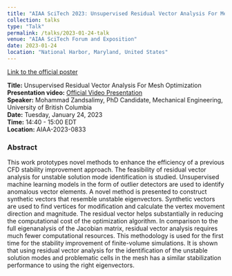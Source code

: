 ```yaml
---
title: "AIAA SciTech 2023: Unsupervised Residual Vector Analysis For Mesh Optimization"
collection: talks
type: "Talk"
permalink: /talks/2023-01-24-talk
venue: "AIAA SciTech Forum and Exposition"
date: 2023-01-24
location: "National Harbor, Maryland, United States"
---
```


[Link to the official poster](https://virtualscitech.aiaa.org/Title/c215a7ec-d28e-443d-88c4-4d83e5793cac)

**Title:** Unsupervised Residual Vector Analysis For Mesh Optimization \
**Presentation video:** [Official Video Presentation](https://virtualscitech.aiaa.org/Title/c215a7ec-d28e-443d-88c4-4d83e5793cac) \
**Speaker:** Mohammad Zandsalimy, PhD Candidate, Mechanical Engineering, University of British Columbia \
**Date:**  Tuesday, January 24, 2023 \
**Time:**  14:40 - 15:00 EDT \
**Location:** AIAA-2023-0833

### Abstract
This work prototypes novel methods to enhance the efficiency of a previous CFD stability improvement approach. The feasibility of residual vector analysis for unstable solution mode identification is studied. Unsupervised machine learning models in the form of outlier detectors are used to identify anomalous vector elements. A novel method is presented to construct synthetic vectors that resemble unstable eigenvectors. Synthetic vectors are used to find vertices for modification and calculate the vertex movement direction and magnitude. The residual vector helps substantially in reducing the computational cost of the optimization algorithm. In comparison to the full eigenanalysis of the Jacobian matrix, residual vector analysis requires much fewer computational resources. This methodology is used for the first time for the stability improvement of finite-volume simulations. It is shown that using residual vector analysis for the identification of the unstable solution modes and problematic cells in the mesh has a similar stabilization performance to using the right eigenvectors.